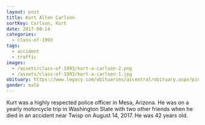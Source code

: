 ```yaml
---
layout: post
title: Kurt Allen Carlson
sortKey: Carlson, Kurt
date: 2017-08-14
categories:
  - class-of-1993
tags:
  - accident
  - traffic
images:
  - /assets/class-of-1993/kurt-a-carlson-2.png
  - /assets/class-of-1993/kurt-a-carlson-1.jpg
obituary: https://www.legacy.com/obituaries/azcentral/obituary.aspx?pid=186466734
gender: male
---
```


Kurt was a highly respected police officer in Mesa, Arizona. He was on a yearly motorcycle trip in Washington State with two other friends when he died in an accident near Twisp on August 14, 2017. He was 42 years old.
